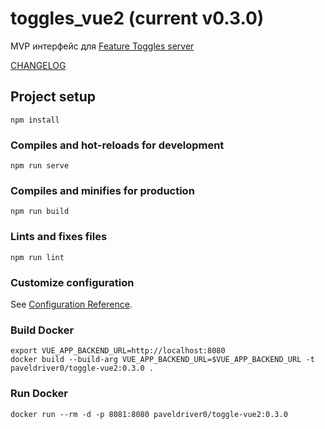 # toggles_vue2 (current v0.3.0)

MVP интерфейс для [Feature Toggles server](https://github.com/ezhov-da/feature-toggles)

[CHANGELOG](https://github.com/bisirkin-pv/toggle-vue2/blob/master/changelog.md)

## Project setup
```
npm install
```

### Compiles and hot-reloads for development
```
npm run serve
```

### Compiles and minifies for production
```
npm run build
```

### Lints and fixes files
```
npm run lint
```

### Customize configuration
See [Configuration Reference](https://cli.vuejs.org/config/).

### Build Docker
```
export VUE_APP_BACKEND_URL=http://localhost:8080
docker build --build-arg VUE_APP_BACKEND_URL=$VUE_APP_BACKEND_URL -t paveldriver0/toggle-vue2:0.3.0 .
```

### Run Docker
```
docker run --rm -d -p 8081:8080 paveldriver0/toggle-vue2:0.3.0
```
